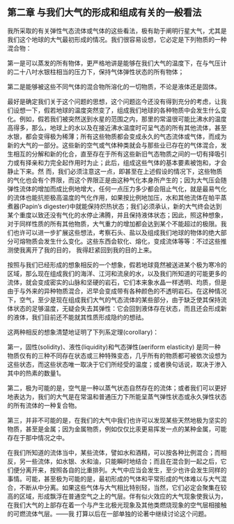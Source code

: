 ## 第二章 与我们大气的形成和组成有关的一般看法

我所采取的有关弹性气态流体或气体的这些看法，极有助于阐明行星大气，尤其是我们这个地球的大气最初形成的情况。我们很容易设想，它必定是下列物质的一种混合物：

第一是可以蒸发的所有物体，更严格地讲是能够在我们大气的温度下，在与气压计的二十八吋水银柱相当的压力下，保持气体弹性状态的所有物体；

第二是能够被这些不同气体的混合物所溶化的一切物质，不论是液体还是固体。

最好是确定我们关于这个问题的思想，这个问题迄今还没有得到充分的考虑，让我们设想一下，假若地球的温度突然变了，组成我们地球的各种物质中会发生什么变化。例如，假若我们被突然送到水星的范围之内，那里的常温很可能比沸水的温度高得多，那么，地球上的水以及在接近沸水温度时可呈气态的所有其他流体，甚至水银，都会变得极为稀薄；所有这些物质都会变成永久的气态流体或气体，而成为新的大气的一部分。这些新的空气或气体种类就会与那些业已存在的气体混合，发生相互的分解和新的化合，直至存在于所有这些新旧气态物质之间的一切有择吸引力或有择亲和力完全起作用时为止；此后，组成这些气体的基本要素被饱和，才会静止下来。然 而，我们必须注意这一点，即甚至在上述假设的情况下，这些物质的气化也会有个界限，而这个界限正是由这种气化本身所产生的；因为大气压会随弹性流体的增加而成比例地增大，任何一点压力多少都会阻止气化，就是最易气化的流体也能抗拒极高温度的气化作用，如果按比例地加压，水和其他流体在帕平蒸煮器(Papin’s digester)中就能保持炽热状态；我们必须承认，新的大气终会达到某个重度以致还没有气化的水停止沸腾，并且保持液体状态；因此，照这种想象，对于同样性质的所有其他物质，大气重力的增加都会达到某个不能超过的极限。我们也许可以进一步扩展这些想法，考察石头、盐以及组成我们地球的物体的绝大部分可熔物质会发生什么变化。这些东西会软化、熔化，变成流体等等：不过这些推测使我离开了我的目的， 我得赶紧回到我的目的上来。

按照与我们已经形成的想象相反的一个想象，假若地球竟然被送进某个极为寒冷的区域，那么现在组成我们的海洋、江河和流泉的水，以及我们所知道的可能更多的流体，就会变成密实的山脉和坚硬的岩石，它们本来象水晶一样透明、均质，但是由于与外来的异种物质混合，迟早会变成带有各种颜色的不透明岩石。在这种情况下，空气，至少是现在组成我们大气的气态流体的某些部分，由于缺乏使其保持流体状态的足够温度，无疑会失去其弹性：它会回到液体存在状态，而且还会形成新的液体，我们目前还不能就其性质形成隐约的想祛。

这两种相反的想象清楚地证明了下列系定理(corollary)：

第一，固性(solidity)、液性(liquidity)和气态弹性(aeriform elasticity) 是同一种物质仅有的三种不同存在状态或三种特殊变态，几乎所有的物质都可被依次设想为这些状态，而这些状态唯一取决于它们所经受的温度；或者换句话说，取决于渗入其中的热素的数量1。

第二，极为可能的是，空气是一种以蒸气状态自然存在的流体；或者我们可以更好地表达为，我们的大气是在常温和普通压力下所能呈蒸气弹性状态或永久弹性状态的所有流体的一种复合物。

第三，并非不可能的是，在我们的大气中我们也许可以发现某些天然地极为坚实的物质，甚至是金属；因为金属物质，例如仅仅比汞更易挥发一点的某种金属，可能存在于那中情况之中。

在我们所知道的流体当中，某些流体，譬如水和酒精，可以按各种比例混合；而相反，另一些流体，如水银、水和油，只能瞬时地结合；而且在混合到一起之后，它们便分离开来，按照各自的比重排列。大气中应当会发生，至少也许会发生同样的事情。可能，甚至极为可能的是，最初形成的气体和平常形成的气体难以与大气混合，不断从中分离。如果这些气体与大气相比特别轻，当然，它们必定会聚集在较高的区域，形成飘浮在普通空气之上的气层。伴有似火效应的大气现象使我认为，在我们大气的上部存在着一个与产生北极光现象及其他类燃烧现象的空气层相接触的可燃流体气层。——我 打算以后在一部单独的论著中继续讨论这个问题。